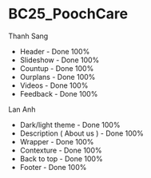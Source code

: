 # BC25_PoochCare

Thanh Sang
- Header - Done 100%
- Slideshow - Done 100%
- Countup - Done 100%
- Ourplans - Done 100% 
- Videos - Done 100% 
- Feedback - Done 100%

Lan Anh 
- Dark/light theme - Done 100%
- Description ( About us ) - Done 100%
- Wrapper - Done 100% 
- Contexture - Done 100% 
- Back to top - Done 100% 
- Footer - Done 100%  
